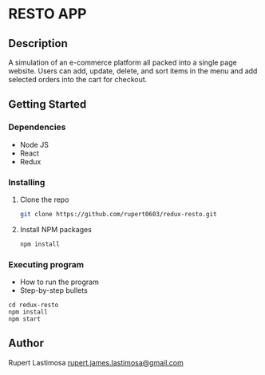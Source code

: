 # RESTO APP

## Description
A simulation of an e-commerce platform all packed into a single page website. Users can add, update, delete, and sort items in the menu and add selected orders into the cart for checkout.

## Getting Started

### Dependencies

* Node JS
* React
* Redux

### Installing

1. Clone the repo
   ```sh
   git clone https://github.com/rupert0603/redux-resto.git
   ```
2. Install NPM packages
   ```sh
   npm install
   ```
   
### Executing program

* How to run the program
* Step-by-step bullets
```
cd redux-resto
npm install
npm start
```

## Author

Rupert Lastimosa rupert.james.lastimosa@gmail.com
